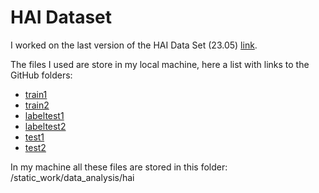 # HAI Dataset

I worked on the last version of the HAI Data Set (23.05) [link](https://github.com/icsdataset/hai/tree/master/hai-23.05).

The files I used are store in my local machine, here a list with links to the GitHub folders:
- [train1](https://github.com/icsdataset/hai/blob/master/hai-23.05/hai-train1.csv)
- [train2](https://github.com/icsdataset/hai/blob/master/hai-23.05/hai-train2.csv)
- [labeltest1](https://github.com/icsdataset/hai/blob/master/hai-23.05/summary_label1.txt)
- [labeltest2](https://github.com/icsdataset/hai/blob/master/hai-23.05/summary_label2.txt)
- [test1](https://github.com/icsdataset/hai/blob/master/hai-23.05/hai-test1.csv)
- [test2](https://github.com/icsdataset/hai/blob/master/hai-23.05/hai-test2.csv)

In my machine all these files are stored in this folder: /static_work/data_analysis/hai

